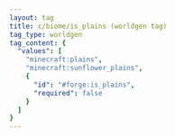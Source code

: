 ```yaml
---
layout: tag
title: c/biome/is_plains (worldgen tag)
tag_type: worldgen
tag_content: {
  "values": [
    "minecraft:plains",
    "minecraft:sunflower_plains",
    {
      "id": "#forge:is_plains",
      "required": false
    }
  ]
}
---
```

